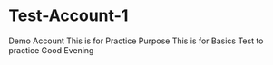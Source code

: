 # Test-Account-1
Demo Account
This is for Practice Purpose
This is for Basics
Test to practice
Good Evening
